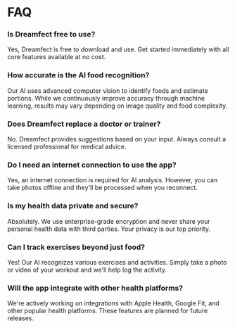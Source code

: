 # FAQ

### Is Dreamfect free to use?
Yes, Dreamfect is free to download and use. Get started immediately with all core features available at no cost.

### How accurate is the AI food recognition?
Our AI uses advanced computer vision to identify foods and estimate portions. While we continuously improve accuracy through machine learning, results may vary depending on image quality and food complexity.

### Does Dreamfect replace a doctor or trainer?
No. Dreamfect provides suggestions based on your input. Always consult a licensed professional for medical advice.

### Do I need an internet connection to use the app?
Yes, an internet connection is required for AI analysis. However, you can take photos offline and they'll be processed when you reconnect.

### Is my health data private and secure?
Absolutely. We use enterprise-grade encryption and never share your personal health data with third parties. Your privacy is our top priority.

### Can I track exercises beyond just food?
Yes! Our AI recognizes various exercises and activities. Simply take a photo or video of your workout and we'll help log the activity.

### Will the app integrate with other health platforms?
We're actively working on integrations with Apple Health, Google Fit, and other popular health platforms. These features are planned for future releases.

